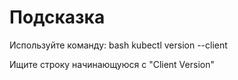 # Подсказка

Используйте команду:
bash
kubectl version --client

Ищите строку начинающуюся с "Client Version"